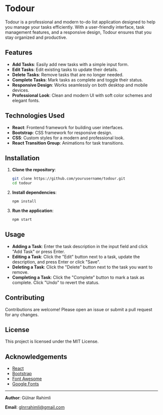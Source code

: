 # Todour

Todour is a professional and modern to-do list application designed to help you manage your tasks efficiently. With a user-friendly interface, task management features, and a responsive design, Todour ensures that you stay organized and productive.

## Features

- **Add Tasks**: Easily add new tasks with a simple input form.
- **Edit Tasks**: Edit existing tasks to update their details.
- **Delete Tasks**: Remove tasks that are no longer needed.
- **Complete Tasks**: Mark tasks as complete and toggle their status.
- **Responsive Design**: Works seamlessly on both desktop and mobile devices.
- **Professional Look**: Clean and modern UI with soft color schemes and elegant fonts.

## Technologies Used

- **React**: Frontend framework for building user interfaces.
- **Bootstrap**: CSS framework for responsive design.
- **CSS**: Custom styles for a modern and professional look.
- **React Transition Group**: Animations for task transitions.

## Installation

1. **Clone the repository**:
    ```sh
    git clone https://github.com/yourusername/todour.git
    cd todour
    ```

2. **Install dependencies**:
    ```sh
    npm install
    ```

3. **Run the application**:
    ```sh
    npm start
    ```

## Usage

- **Adding a Task**: Enter the task description in the input field and click "Add Task" or press Enter.
- **Editing a Task**: Click the "Edit" button next to a task, update the description, and press Enter or click "Save".
- **Deleting a Task**: Click the "Delete" button next to the task you want to remove.
- **Completing a Task**: Click the "Complete" button to mark a task as complete. Click "Undo" to revert the status.

## Contributing

Contributions are welcome! Please open an issue or submit a pull request for any changes.

## License

This project is licensed under the MIT License.

## Acknowledgements

- [React](https://reactjs.org/)
- [Bootstrap](https://getbootstrap.com/)
- [Font Awesome](https://fontawesome.com/)
- [Google Fonts](https://fonts.google.com/)

---

**Author**: Gülnar Rəhimli

**Email**: [glnrrahimli@gmail.com](mailto:glnrrahimli@gmail.com)
